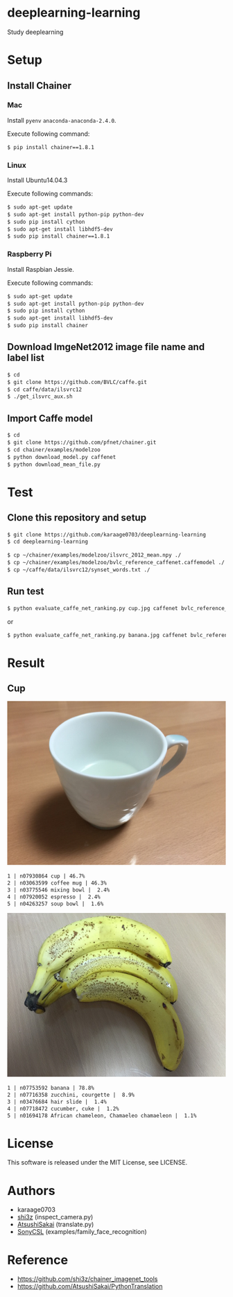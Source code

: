 # deeplearning-learning
Study deeplearning

# Setup
## Install Chainer

### Mac
Install `pyenv` `anaconda-anaconda-2.4.0`.

Execute following command:
```sh
$ pip install chainer==1.8.1
```

### Linux
Install Ubuntu14.04.3

Execute following commands:
```sh
$ sudo apt-get update
$ sudo apt-get install python-pip python-dev
$ sudo pip install cython
$ sudo apt-get install libhdf5-dev
$ sudo pip install chainer==1.8.1
```

### Raspberry Pi
Install Raspbian Jessie.

Execute following commands:
```sh
$ sudo apt-get update
$ sudo apt-get install python-pip python-dev
$ sudo pip install cython
$ sudo apt-get install libhdf5-dev
$ sudo pip install chainer
```

## Download ImgeNet2012 image file name and label list
```sh
$ cd
$ git clone https://github.com/BVLC/caffe.git
$ cd caffe/data/ilsvrc12
$ ./get_ilsvrc_aux.sh 
```


## Import Caffe model
```sh
$ cd
$ git clone https://github.com/pfnet/chainer.git
$ cd chainer/examples/modelzoo
$ python download_model.py caffenet
$ python download_mean_file.py
```


# Test

## Clone this repository and setup
```sh
$ git clone https://github.com/karaage0703/deeplearning-learning
$ cd deeplearning-learning
```

```sh
$ cp ~/chainer/examples/modelzoo/ilsvrc_2012_mean.npy ./
$ cp ~/chainer/examples/modelzoo/bvlc_reference_caffenet.caffemodel ./
$ cp ~/caffe/data/ilsvrc12/synset_words.txt ./
```

## Run test
```sh
$ python evaluate_caffe_net_ranking.py cup.jpg caffenet bvlc_reference_caffenet.caffemodel -b ./
```

or

```sh
$ python evaluate_caffe_net_ranking.py banana.jpg caffenet bvlc_reference_caffenet.caffemodel -b ./
```


# Result

## Cup
![cup](./cup.jpg)

```
1 | n07930864 cup | 46.7%
2 | n03063599 coffee mug | 46.3%
3 | n03775546 mixing bowl |  2.4%
4 | n07920052 espresso |  2.4%
5 | n04263257 soup bowl |  1.6%
```

![banana](./banana.jpg)

```
1 | n07753592 banana | 78.8%
2 | n07716358 zucchini, courgette |  8.9%
3 | n03476684 hair slide |  1.4%
4 | n07718472 cucumber, cuke |  1.2%
5 | n01694178 African chameleon, Chamaeleo chamaeleon |  1.1%
```


# License
This software is released under the MIT License, see LICENSE.

# Authors
- karaage0703
- [shi3z](https://github.com/shi3z) (inspect_camera.py)
- [AtsushiSakai](https://github.com/AtsushiSakai) (translate.py)
- [SonyCSL](https://github.com/SonyCSL/CSLAIER) (examples/family_face_recognition)

# Reference
- https://github.com/shi3z/chainer_imagenet_tools
- https://github.com/AtsushiSakai/PythonTranslation
